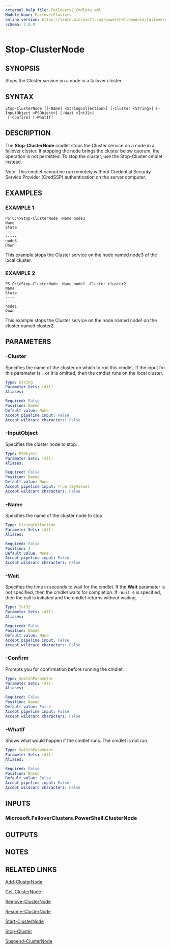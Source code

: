 ```yaml
---
external help file: Failoverv2_Cmdlets.xml
Module Name: FailoverClusters
online version: https://learn.microsoft.com/powershell/module/failoverclusters/stop-clusternode?view=windowsserver2012-ps&wt.mc_id=ps-gethelp
schema: 2.0.0
---
```


# Stop-ClusterNode

## SYNOPSIS
Stops the Cluster service on a node in a failover cluster.

## SYNTAX

```
Stop-ClusterNode [[-Name] <StringCollection>] [-Cluster <String>] [-InputObject <PSObject>] [-Wait <Int32>]
 [-Confirm] [-WhatIf]
```

## DESCRIPTION
The **Stop-ClusterNode** cmdlet stops the Cluster service on a node in a failover cluster.
If stopping the node brings the cluster below quorum, the operation is not permitted.
To stop the cluster, use the Stop-Cluster cmdlet instead.

Note: This cmdlet cannot be run remotely without Credential Security Service Provider (CredSSP) authentication on the server computer.

## EXAMPLES

### EXAMPLE 1
```
PS C:\>Stop-ClusterNode -Name node3
Name                                                                      State 
----                                                                      ----- 
node3                                                                      Down
```

This example stops the Cluster service on the node named node3 of the local cluster.

### EXAMPLE 2
```
PS C:\>Stop-ClusterNode -Name node1 -Cluster cluster2
Name                                                                      State 
----                                                                      ----- 
node1                                                                      Down
```

This example stops the Cluster service on the node named node1 on the cluster named cluster2.

## PARAMETERS

### -Cluster
Specifies the name of the cluster on which to run this cmdlet.
If the input for this parameter is `.` or it is omitted, then the cmdlet runs on the local cluster.

```yaml
Type: String
Parameter Sets: (All)
Aliases: 

Required: False
Position: Named
Default value: None
Accept pipeline input: False
Accept wildcard characters: False
```

### -InputObject
Specifies the cluster node to stop.

```yaml
Type: PSObject
Parameter Sets: (All)
Aliases: 

Required: False
Position: Named
Default value: None
Accept pipeline input: True (ByValue)
Accept wildcard characters: False
```

### -Name
Specifies the name of the cluster node to stop.

```yaml
Type: StringCollection
Parameter Sets: (All)
Aliases: 

Required: False
Position: 1
Default value: None
Accept pipeline input: False
Accept wildcard characters: False
```

### -Wait
Specifies the time in seconds to wait for the cmdlet.
If the **Wait** parameter is not specified, then the cmdlet waits for completion.
If `-Wait 0` is specified, then the call is initiated and the cmdlet returns without waiting.

```yaml
Type: Int32
Parameter Sets: (All)
Aliases: 

Required: False
Position: Named
Default value: None
Accept pipeline input: False
Accept wildcard characters: False
```

### -Confirm
Prompts you for confirmation before running the cmdlet.

```yaml
Type: SwitchParameter
Parameter Sets: (All)
Aliases: 

Required: False
Position: Named
Default value: False
Accept pipeline input: False
Accept wildcard characters: False
```

### -WhatIf
Shows what would happen if the cmdlet runs.
The cmdlet is not run.

```yaml
Type: SwitchParameter
Parameter Sets: (All)
Aliases: 

Required: False
Position: Named
Default value: False
Accept pipeline input: False
Accept wildcard characters: False
```

## INPUTS

### Microsoft.FailoverClusters.PowerShell.ClusterNode

## OUTPUTS

## NOTES

## RELATED LINKS

[Add-ClusterNode](./Add-ClusterNode.md)

[Get-ClusterNode](./Get-ClusterNode.md)

[Remove-ClusterNode](./Remove-ClusterNode.md)

[Resume-ClusterNode](./Resume-ClusterNode.md)

[Start-ClusterNode](./Start-ClusterNode.md)

[Stop-Cluster](./Stop-Cluster.md)

[Suspend-ClusterNode](./Suspend-ClusterNode.md)

